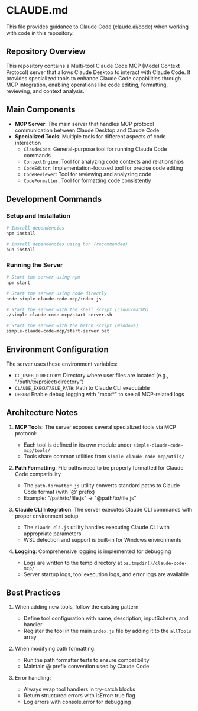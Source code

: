 # CLAUDE.md

This file provides guidance to Claude Code (claude.ai/code) when working with code in this repository.

## Repository Overview

This repository contains a Multi-tool Claude Code MCP (Model Context Protocol) server that allows Claude Desktop to interact with Claude Code. It provides specialized tools to enhance Claude Code capabilities through MCP integration, enabling operations like code editing, formatting, reviewing, and context analysis.

## Main Components

- **MCP Server**: The main server that handles MCP protocol communication between Claude Desktop and Claude Code
- **Specialized Tools**: Multiple tools for different aspects of code interaction
  - `ClaudeCode`: General-purpose tool for running Claude Code commands
  - `ContextEngine`: Tool for analyzing code contexts and relationships
  - `CodeEditor`: Implementation-focused tool for precise code editing
  - `CodeReviewer`: Tool for reviewing and analyzing code
  - `CodeFormatter`: Tool for formatting code consistently

## Development Commands

### Setup and Installation

```bash
# Install dependencies
npm install

# Install dependencies using bun (recommended)
bun install
```

### Running the Server

```bash
# Start the server using npm
npm start

# Start the server using node directly
node simple-claude-code-mcp/index.js

# Start the server with the shell script (Linux/macOS)
./simple-claude-code-mcp/start-server.sh

# Start the server with the batch script (Windows)
simple-claude-code-mcp/start-server.bat
```

## Environment Configuration

The server uses these environment variables:

- `CC_USER_DIRECTORY`: Directory where user files are located (e.g., "/path/to/project/directory")
- `CLAUDE_EXECUTABLE_PATH`: Path to Claude CLI executable
- `DEBUG`: Enable debug logging with "mcp:*" to see all MCP-related logs


## Architecture Notes

1. **MCP Tools**: The server exposes several specialized tools via MCP protocol:
   - Each tool is defined in its own module under `simple-claude-code-mcp/tools/`
   - Tools share common utilities from `simple-claude-code-mcp/utils/`

2. **Path Formatting**: File paths need to be properly formatted for Claude Code compatibility
   - The `path-formatter.js` utility converts standard paths to Claude Code format (with '@' prefix)
   - Example: "/path/to/file.js" → "@path/to/file.js"

3. **Claude CLI Integration**: The server executes Claude CLI commands with proper environment setup
   - The `claude-cli.js` utility handles executing Claude CLI with appropriate parameters
   - WSL detection and support is built-in for Windows environments

4. **Logging**: Comprehensive logging is implemented for debugging
   - Logs are written to the temp directory at `os.tmpdir()/claude-code-mcp/`
   - Server startup logs, tool execution logs, and error logs are available

## Best Practices

1. When adding new tools, follow the existing pattern:
   - Define tool configuration with name, description, inputSchema, and handler
   - Register the tool in the main `index.js` file by adding it to the `allTools` array

2. When modifying path formatting:
   - Run the path formatter tests to ensure compatibility
   - Maintain @ prefix convention used by Claude Code

3. Error handling:
   - Always wrap tool handlers in try-catch blocks
   - Return structured errors with isError: true flag
   - Log errors with console.error for debugging